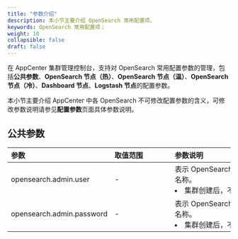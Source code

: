 ```yaml
---
title: "参数介绍"
description: 本小节主要介绍 OpenSearch 常用配置项。 
keywords: OpenSearch 常用配置项；
weight: 10
collapsible: false
draft: false
---
```




在 AppCenter 集群管理控制台，支持对 OpenSearch 常用配置参数的管理，包括**公共参数**、**OpenSearch 节点（热）**、**OpenSearch 节点（温）**、**OpenSearch 节点（冷）**、**Dashboard 节点**、**Logstash 节点**的配置参数。

本小节主要介绍 AppCenter 中各 OpenSearch 不可修改配置参数的含义，可修改参数说明请参见**配置参数**页面具体参数说明。

## 公共参数

|<span style="display:inline-block;width:80px">参数</span> |<span style="display:inline-block;width:120px">取值范围</span>|<span style="display:inline-block;width:420px">参数说明</span>|
|:----|:----|:----|
|   opensearch.admin.user    |  -       |   表示 OpenSearch Dashboard 超级管理员（admin）帐号名称。 <li>集群创建后，不支持修改。  |
|   opensearch.admin.password      |  -      |   表示 OpenSearch Dashboard 超级管理员（admin）帐号名称。 <li>集群创建后，不支持修改。  |
